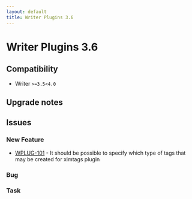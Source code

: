 ```yaml
---
layout: default
title: Writer Plugins 3.6
---
```

<div class="jumbotron">
    <h1>Writer Plugins 3.6</h1>    
    <h2>Compatibility</h2>
    <ul>
        <li>Writer <code>&gt;=3.5</code><code>&lt;4.0</code></li>
    </ul>
</div>




## Upgrade notes  
           



## Issues  


### New Feature 

 * [WPLUG-101](https://jira.infomaker.se/browse/WPLUG-101) - It should be possible to specify which type of tags that may be created for ximtags plugin 


### Bug 



### Task 


